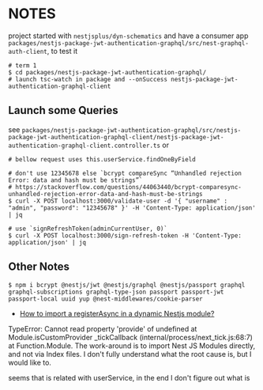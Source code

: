 # NOTES

project started with `nestjsplus/dyn-schematics` and have a consumer app `packages/nestjs-package-jwt-authentication-graphql/src/nest-graphql-auth-client`, to test it

```shell
# term 1
$ cd packages/nestjs-package-jwt-authentication-graphql/
# launch tsc-watch in package and --onSuccess nestjs-package-jwt-authentication-graphql-client
```

## Launch some Queries

see `packages/nestjs-package-jwt-authentication-graphql/src/nestjs-package-jwt-authentication-graphql-client/nestjs-package-jwt-authentication-graphql-client.controller.ts` or

```shell
# bellow request uses this.userService.findOneByField

# don't use 12345678 else `bcrypt compareSync “Unhandled rejection Error: data and hash must be strings”`
# https://stackoverflow.com/questions/44063440/bcrypt-comparesync-unhandled-rejection-error-data-and-hash-must-be-strings
$ curl -X POST localhost:3000/validate-user -d '{ "username" : "admin", "password": "12345678" }' -H 'Content-Type: application/json' | jq

# use `signRefreshToken(adminCurrentUser, 0)`
$ curl -X POST localhost:3000/sign-refresh-token -H 'Content-Type: application/json' | jq
```

## Other Notes

```shell
$ npm i bcrypt @nestjs/jwt @nestjs/graphql @nestjs/passport graphql graphql-subscriptions graphql-type-json passport passport-jwt passport-local uuid yup @nest-middlewares/cookie-parser
```

- [How to import a registerAsync in a dynamic Nestjs module?](https://stackoverflow.com/questions/63356440/how-to-import-a-registerasync-in-a-dynamic-nestjs-module)

TypeError: Cannot read property 'provide' of undefined at Module.isCustomProvider _tickCallback (internal/process/next_tick.js:68:7) at Function.Module. The work-around is to import Nest JS Modules directly, and not via Index files. I don't fully understand what the root cause is, but I would like to.

seems that is related with userService, in the end I don't figure out what is